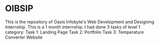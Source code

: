 # OIBSIP
This is the repository of Oasis Infobyte's Web Development and Designing Internship. This is a 1 month internship.
I had done 3 tasks of level 1 category:
Task 1: Landing Page
Task 2: Portfolio
Task 3: Temperature Converter Website
